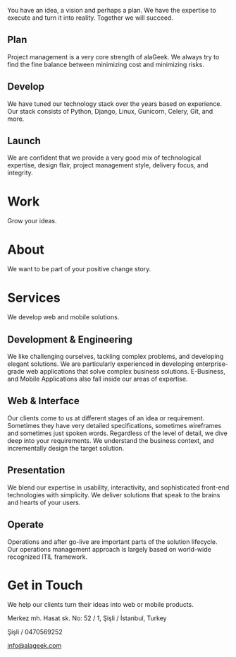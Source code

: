 You have an idea, a vision and perhaps a plan. We have the expertise to execute and turn it into reality. Together we will succeed.

<div class="grix-x grid-margin-x">
  <div class="small-12 medium-4 cell">
    <h2>Plan</h2>
    <p>Project management is a very core strength of alaGeek. We always try to find the fine balance between minimizing cost and minimizing risks.</p>
  </div>
  <div class="small-12 medium-4 cell">
    <h2>Develop</h2>
    <p>We have tuned our technology stack over the years based on experience. Our stack consists of Python, Django, Linux, Gunicorn, Celery, Git, and more.</p>
  </div>
  <div class="small-12 medium-4 cell">
    <h2>Launch</h2>
    <p>We are confident that we provide a very good mix of technological expertise, design flair, project management style, delivery focus, and integrity.</p>
  </div>
</div>

# Work
Grow your ideas.

# About
We want to be part of your positive change story.

# Services
We develop web and mobile solutions.

## Development & Engineering
We like challenging ourselves, tackling complex problems, and developing elegant solutions. We are particularly experienced in developing enterprise-grade web applications that solve complex business solutions. E-Business, and Mobile Applications also fall inside our areas of expertise.

## Web & Interface
Our clients come to us at different stages of an idea or requirement. Sometimes they have very detailed specifications, sometimes wireframes and sometimes just spoken words. Regardless of the level of detail, we dive deep into your requirements. We understand the business context, and incrementally design the target solution.

## Presentation
We blend our expertise in usability, interactivity, and sophisticated front-end technologies with simplicity. We deliver solutions that speak to the brains and hearts of your users.

## Operate
Operations and after go-live are important parts of the solution lifecycle. Our operations management approach is largely based on world-wide recognized ITIL framework.

# Get in Touch
We help our clients turn their ideas into web or mobile products.

Merkez mh. Hasat sk. No: 52 / 1, Şişli / İstanbul, Turkey

Şişli / 0470569252

info@alageek.com
